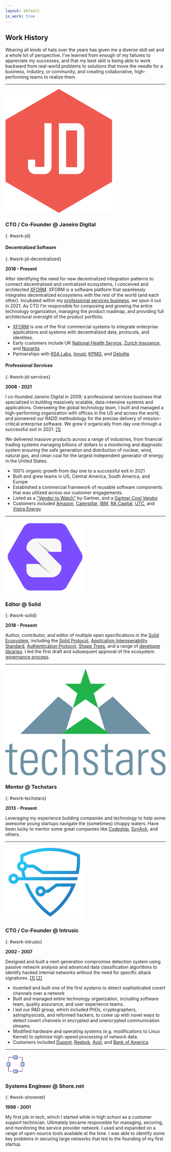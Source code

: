 ```yaml
---
layout: default
is_work: true
---
```


## Work History

Wearing all kinds of hats over the years has given me a diverse skill set 
and a whole lot of perspective. I've learned from
enough of my failures to appreciate my successes, and that my best skill
is being able to work backward from real-world problems to
solutions that move the needle for a business, industry, or community,
and creating collaborative, high-performing teams to realize them.
   
----

![logo](assets/images/jd.png)

### CTO / Co-Founder @ Janeiro Digital
{: #work-jd}

#### Decentralized Software
{: #work-jd-decentralized}

**2018 - Present**

After identifying the need for new decentralized integration patterns to
connect decentralized and centralized ecosystems, I conceived and architected
[XFORM](https://www.janeirodigital.com/xform/). XFORM is a software platform 
that seamlessly integrates decentralized 
ecosystems with the rest of the world (and each other). Incubated within my 
[professional services business](#work-jd-services), we spun it out in 2021.
As CTO I'm responsible for composing and growing the entire technology
organization, managing the product roadmap, and providing full architectural 
oversight of the product portfolio.

- [XFORM](https://www.janeirodigital.com/xform/) is one of the 
  first commercial systems to integrate enterprise applications and systems with 
  decentralized data, protocols, and identities.
- Early customers include UK [National Health Service](https://nhs.uk),
  [Zurich Insurance](https://www.zurich.com/), and [Novartis](https://novartis.com) 
- Partnerships with [RSA Labs](https://www.janeirodigital.com/blog/new-partnership-brings-enterprise-security-to-the-decentralized-web/), 
  [Inrupt](https://inrupt.com), [KPMG](https://home.kpmg/), and [Deloitte](https://www.deloitte.com/)

#### Professional Services
{: #work-jd-services}

**2008 - 2021**

I co-founded Janeiro Digital in 2009; a professional services business that
specialized in building massively scalable, data-intensive systems and
applications. Overseeing the global technology team, 
I built and managed a high-performing organization with offices 
in the US and across the world, and pioneered our RADD methodology for the precise delivery of mission-critical 
enterprise software. We grew it organically from day one through a successful exit in 2021.
[[1]](https://www.inc.com/peter-cohan/i-was-blown-away-by-how-these-brothers-built-a-25.html)

We delivered massive products across a range of industries,
from financial trading systems managing billions of dollars to a monitoring
and diagnostic system ensuring the safe generation and distribution of nuclear,
wind, natural gas, and clean coal for the largest independent generator of
energy in the United States.

* 100% organic growth from day one to a successful exit in 2021
* Built and grew teams in US, Central America, South America, and Europe
* Established a commercial framework of reusable software components that was 
  utilized across our customer engagements.
* Listed as a ["Vendor to Watch"](https://www.businesswire.com/news/home/20170315005824/en/Janeiro-Digital-Named-a-Vendor-to-Watch-by-Gartner)
  by Gartner, and a [Gartner Cool Vendor](https://www.businesswire.com/news/home/20170518005703/en/Janeiro-Digital-Named-a-Business-and-IT-Services-Cool-Vendor-by-Gartner)
* Customers included [Amazon](https://amazon.com), [Caterpillar](https://www.caterpillar.com/), 
  [IBM](https://ibm.com), [RA Capital](https://wayfair.com), [UTC](https://www.rtx.com/), 
  and [Vistra Energy](https://vistracorp.com/)

----

![logo](assets/images/solid.png)

### Editor @ Solid
{: #work-solid}

**2018 - Present**

Author, contributor, and editor of multiple open specifications in the [Solid Ecosystem](https://solidproject.org), 
including the [Solid Protocol](https://solidproject.org/TR/protocol), 
[Application Interoperability Standard](https://solid.github.io/data-interoperability-panel/specification/),
[Authentication Protocol](https://solid.github.io/solid-oidc/), [Shape Trees](https://shapetrees.org/TR/specification/),
and a range of [developer libraries](decentralized). I led the first draft and subsequent 
approval of the ecosystem [governance process](https://github.com/solid/process).

----

![logo](assets/images/ts.png)

### Mentor @ Techstars
{: #work-techstars}

**2013 - Present**

Leveraging my experience building companies and technology to help some  
awesome young startups navigate the (sometimes) choppy waters. Have been lucky to
mentor some great companies like [Codeship](https://www.cloudbees.com/products/codeship), 
[SynAck](https://www.synack.com/), and others.

----

![logo](assets/images/intrusic.jpg)

### CTO / Co-Founder @ Intrusic
{: #work-intrusic}

**2002 - 2007**

Designed and built a next-generation compromise detection system using passive 
network analysis and advanced data classification algorithms to identify 
hacked internal networks without the need for specific attack signatures. [[1]](https://www.baltimoresun.com/news/bs-xpm-2004-03-04-0403040090-story.html)
[[2]](https://www.eweek.com/security/security-start-up-seeks-to-spot-solve-compromises/)

- Invented and built one of the first systems to detect sophisticated covert
channels over a network
- Built and managed entire technology organization, including software team,
  quality assurance, and user experience teams. 
- I led our R&D group, which included PhDs, cryptographers, astrophysicists, and
  reformed hackers, to come up with novel ways to detect covert channels
  in encrypted and unencrypted communication streams.
- Modified hardware and operating systems (e.g. modifications to Linux Kernel)
  to optimize high-speed processing of network data.
- Customers included [Dupont](https://www.dupont.com/), [Reebok](https://reebok.com), 
  [Avid](https://avid.com), and [Bank of America](https://bankofamerica.com).  

----

![logo](assets/images/shore.png)

### Systems Engineer @ Shore.net 
{: #work-shorenet}

**1998 - 2001**

My first job in tech, which I started while in high school as a customer support
technician. Ultimately became responsible for managing, securing, and monitoring 
the service provider network. I used and expanded on a range of
open-source tools available at the time. I was able to identify some key problems 
in securing large networks that led to the founding of my first startup.

